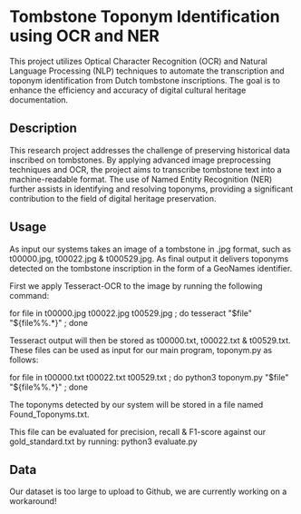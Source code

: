 # Tombstone Toponym Identification using OCR and NER

This project utilizes Optical Character Recognition (OCR) and Natural Language Processing (NLP) techniques to automate the transcription and toponym identification from Dutch tombstone inscriptions. 
The goal is to enhance the efficiency and accuracy of digital cultural heritage documentation.

## Description

This research project addresses the challenge of preserving historical data inscribed on tombstones.
By applying advanced image preprocessing techniques and OCR, the project aims to transcribe tombstone text into a machine-readable format. 
The use of Named Entity Recognition (NER) further assists in identifying and resolving toponyms, providing a significant contribution to the field of digital heritage preservation.

## Usage
As input our systems takes an image of a tombstone in .jpg format, such as t00000.jpg, t00022.jpg & t000529.jpg.
As final output it delivers toponyms detected on the tombstone inscription in the form of a GeoNames identifier.

First we apply Tesseract-OCR to the image by running the following command:

for file in t00000.jpg t00022.jpg t00529.jpg ; do tesseract "$file" "${file%%.*}" ; done

Tesseract output will then be stored as t00000.txt, t00022.txt & t00529.txt.
These files can be used as input for our main program, toponym.py as follows:

for file in t00000.txt t00022.txt t00529.txt ; do python3 toponym.py "$file" "${file%%.*}" ; done

The toponyms detected by our system will be stored in a file named Found_Toponyms.txt.

This file can be evaluated for precision, recall & F1-score against our gold_standard.txt by running:
python3 evaluate.py

## Data
Our dataset is too large to upload to Github, we are currently working on a workaround!
